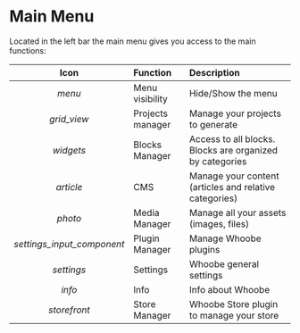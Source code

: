 # Main Menu

Located in the left bar the main menu gives you access to the main functions:


| Icon | Function | Description
| :--: | :--       | :--
| <i class="material-icons">menu</i> | Menu visibility | Hide/Show the menu
| <i class="material-icons">grid_view</i> | Projects manager | Manage your projects to generate
| <i class="material-icons">widgets</i> | Blocks Manager | Access to all blocks. Blocks are organized by categories
| <i class="material-icons">article</i> | CMS | Manage your content (articles and relative categories)
| <i class="material-icons">photo</i> | Media Manager | Manage all your assets (images, files)
| <i class="material-icons">settings_input_component</i> | Plugin Manager | Manage Whoobe plugins
| <i class="material-icons">settings</i> | Settings | Whoobe general settings
| <i class="material-icons">info</i> | Info  | Info about Whoobe
| <i class="material-icons">storefront</i> | Store Manager | Whoobe Store plugin to manage your store
